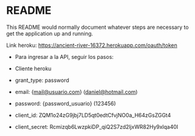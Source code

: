 # README

This README would normally document whatever steps are necessary to get the
application up and running.

Link heroku: https://ancient-river-16372.herokuapp.com/oauth/token


- Para ingresar a la API, seguir los pasos:

- Cliente heroku
- grant_type: password 
- email: {mail@usuario.com} (daniel@hotmail.com)
- password: {password_usuario} (123456)
- client_id: ZQM1o24zG9jbj7LD5qt0edtCfvjNO0a_H64zGsZGGt4
- client_secret: Rcmizqb6LwzpkiDP_qiQ2S7zd2ljxWR82Hy9xlqa40I

